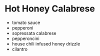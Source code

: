 # Hot Honey Calabrese

- tomato sauce 
- pepperoni
- sopressata calabrese
- pepperoncini
- house chili infused honey drizzle
- cilantro
